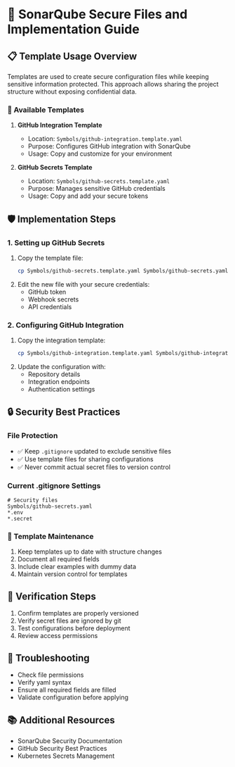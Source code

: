 # 🔐 SonarQube Secure Files and Implementation Guide

## 📋 Template Usage Overview
Templates are used to create secure configuration files while keeping sensitive information protected. This approach allows sharing the project structure without exposing confidential data.

### 🔑 Available Templates
1. **GitHub Integration Template**
   - Location: `Symbols/github-integration.template.yaml`
   - Purpose: Configures GitHub integration with SonarQube
   - Usage: Copy and customize for your environment

2. **GitHub Secrets Template**
   - Location: `Symbols/github-secrets.template.yaml`
   - Purpose: Manages sensitive GitHub credentials
   - Usage: Copy and add your secure tokens

## 🛡️ Implementation Steps

### 1. Setting up GitHub Secrets
1. Copy the template file:
   ```bash
   cp Symbols/github-secrets.template.yaml Symbols/github-secrets.yaml
   ```
2. Edit the new file with your secure credentials:
   - GitHub token
   - Webhook secrets
   - API credentials

### 2. Configuring GitHub Integration
1. Copy the integration template:
   ```bash
   cp Symbols/github-integration.template.yaml Symbols/github-integration.yaml
   ```
2. Update the configuration with:
   - Repository details
   - Integration endpoints
   - Authentication settings

## 🔒 Security Best Practices

### File Protection
- ✅ Keep `.gitignore` updated to exclude sensitive files
- ✅ Use template files for sharing configurations
- ✅ Never commit actual secret files to version control

### Current .gitignore Settings
```
# Security files
Symbols/github-secrets.yaml
*.env
*.secret
```

### 🔄 Template Maintenance
1. Keep templates up to date with structure changes
2. Document all required fields
3. Include clear examples with dummy data
4. Maintain version control for templates

## 📝 Verification Steps
1. Confirm templates are properly versioned
2. Verify secret files are ignored by git
3. Test configurations before deployment
4. Review access permissions

## 🚨 Troubleshooting
- Check file permissions
- Verify yaml syntax
- Ensure all required fields are filled
- Validate configuration before applying

## 📚 Additional Resources
- SonarQube Security Documentation
- GitHub Security Best Practices
- Kubernetes Secrets Management

